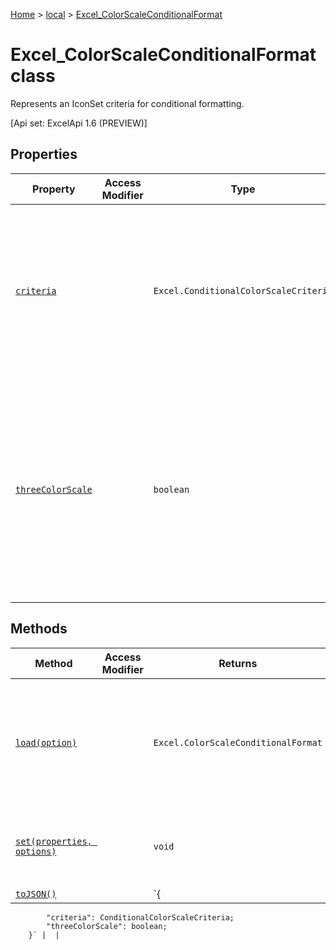 [Home](./index) &gt; [local](local.md) &gt; [Excel\_ColorScaleConditionalFormat](local.excel_colorscaleconditionalformat.md)

# Excel\_ColorScaleConditionalFormat class

Represents an IconSet criteria for conditional formatting. 

 \[Api set: ExcelApi 1.6 (PREVIEW)\]

## Properties

|  Property | Access Modifier | Type | Description |
|  --- | --- | --- | --- |
|  [`criteria`](local.excel_colorscaleconditionalformat.criteria.md) |  | `Excel.ConditionalColorScaleCriteria` | The criteria of the color scale. Midpoint is optional when using a two point color scale. <p/> \[Api set: ExcelApi 1.6 (PREVIEW)\] |
|  [`threeColorScale`](local.excel_colorscaleconditionalformat.threecolorscale.md) |  | `boolean` | If true the color scale will have three points (minimum, midpoint, maximum), otherwise it will have two (minimum, maximum). <p/> \[Api set: ExcelApi 1.6 (PREVIEW)\] |

## Methods

|  Method | Access Modifier | Returns | Description |
|  --- | --- | --- | --- |
|  [`load(option)`](local.excel_colorscaleconditionalformat.load.md) |  | `Excel.ColorScaleConditionalFormat` | Queues up a command to load the specified properties of the object. You must call "context.sync()" before reading the properties. |
|  [`set(properties, options)`](local.excel_colorscaleconditionalformat.set.md) |  | `void` | Sets multiple properties on the object at the same time, based on JSON input. |
|  [`toJSON()`](local.excel_colorscaleconditionalformat.tojson.md) |  | `{
            "criteria": ConditionalColorScaleCriteria;
            "threeColorScale": boolean;
        }` |  |

